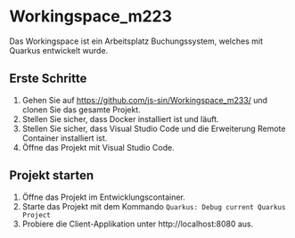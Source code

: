 # Workingspace_m223
Das Workingspace ist ein Arbeitsplatz Buchungssystem, welches mit Quarkus entwickelt wurde.

## Erste Schritte

1. Gehen Sie auf https://github.com/js-sin/Workingspace_m233/ und clonen Sie das gesamte Projekt.
2. Stellen Sie sicher, dass Docker installiert ist und läuft.
3. Stellen Sie sicher, dass Visual Studio Code und die Erweiterung Remote Container installiert ist.
1. Öffne das Projekt mit Visual Studio Code.
## Projekt starten

1. Öffne das Projekt im Entwicklungscontainer.
1. Starte das Projekt mit dem Kommando `Quarkus: Debug current Quarkus Project`
1. Probiere die Client-Applikation unter http://localhost:8080 aus.

